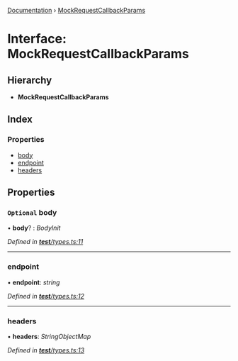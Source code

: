 [Documentation](../README.md) › [MockRequestCallbackParams](mockrequestcallbackparams.md)

# Interface: MockRequestCallbackParams

## Hierarchy

* **MockRequestCallbackParams**

## Index

### Properties

* [body](mockrequestcallbackparams.md#optional-body)
* [endpoint](mockrequestcallbackparams.md#endpoint)
* [headers](mockrequestcallbackparams.md#headers)

## Properties

### `Optional` body

• **body**? : *BodyInit*

*Defined in [__test__/types.ts:11](https://github.com/dylanaubrey/getta/blob/5fa0964/src/__test__/types.ts#L11)*

___

###  endpoint

• **endpoint**: *string*

*Defined in [__test__/types.ts:12](https://github.com/dylanaubrey/getta/blob/5fa0964/src/__test__/types.ts#L12)*

___

###  headers

• **headers**: *StringObjectMap*

*Defined in [__test__/types.ts:13](https://github.com/dylanaubrey/getta/blob/5fa0964/src/__test__/types.ts#L13)*
